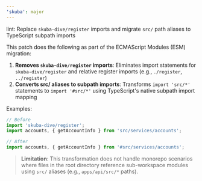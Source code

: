 ```yaml
---
'skuba': major
---
```


lint: Replace `skuba-dive/register` imports and migrate `src/` path aliases to TypeScript subpath imports

This patch does the following as part of the ECMAScript Modules (ESM) migration:

1. **Removes `skuba-dive/register` imports**: Eliminates import statements for `skuba-dive/register` and relative register imports (e.g., `./register`, `../register`)
2. **Converts src/ aliases to subpath imports**: Transforms `import 'src/*'` statements to `import '#src/*'` using TypeScript's native subpath import mapping

Examples:

```typescript
// Before
import 'skuba-dive/register';
import accounts, { getAccountInfo } from 'src/services/accounts';

// After
import accounts, { getAccountInfo } from '#src/services/accounts';
```

> **Limitation**: This transformation does not handle monorepo scenarios where files in the root directory reference sub-workspace modules using `src/` aliases (e.g., `apps/api/src/*` paths).
